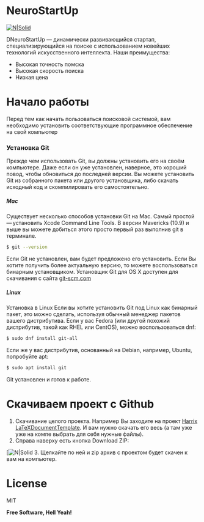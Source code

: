 # NeuroStartUp

[![N|Solid](https://camo.githubusercontent.com/c6727c717cad1e4820481abb87524f90782445c5/68747470733a2f2f692e696d6775722e636f6d2f495a4f525769492e706e67)](https://camo.githubusercontent.com/c6727c717cad1e4820481abb87524f90782445c5/68747470733a2f2f692e696d6775722e636f6d2f495a4f525769492e706e67)

DNeuroStartUp — динамически развивающийся стартап, специализирующийся на поиске с использованием новейших технологий искусственного интеллекта. Наши преимущества:

  - Высокая точность помска
  - Высокая скорость поиска
  - Низкая цена

# Начало работы

Перед тем как начать пользоваться поисковой системой, вам необходимо установить соответствующие программное обеспечение на свой компьютер

### Установка Git
Прежде чем использовать Git, вы должны установить его на своём компьютере. Даже если он уже установлен, наверное, это хороший повод, чтобы обновиться до последней версии. Вы можете установить Git из собранного пакета или другого установщика, либо скачать исходный код и скомпилировать его самостоятельно.
##### Mac
Существует несколько способов установки Git на Mac. Самый простой — установить Xcode Command Line Tools. В версии Mavericks (10.9) и выше вы можете добиться этого просто первый раз выполнив git в терминале.
```sh
$ git --version
```
Если Git не установлен, вам будет предложено его установить.
Если Вы хотите получить более актуальную версию, то можете воспользоваться бинарным установщиком. Установщик Git для OS X доступен для скачивания с сайта  [git-scm.com](https://git-scm.com/download/mac)
##### Linux
Установка в Linux
Если вы хотите установить Git под Linux как бинарный пакет, это можно сделать, используя обычный менеджер пакетов вашего дистрибутива. Если у вас Fedora (или другой похожий дистрибутив, такой как RHEL или CentOS), можно воспользоваться dnf:
```sh
$ sudo dnf install git-all
```
Если же у вас дистрибутив, основанный на Debian, например, Ubuntu, попробуйте apt:
```sh
$ sudo apt install git
```
Git установлен и готов к работе.
# Скачиваем проект с Github
1. Скачивание целого проекта. Например Вы заходите на проект [Harrix LaTeXDocumentTemplate](https://github.com/Harrix/Harrix-LaTeXDocumentTemplate). И вам нужно скачать его весь (а там уже уже на компе выбрать для себя нужные файлы).
1. Справа наверху есть кнопка Download ZIP:

[![N|Solid](http://blog.harrix.org/wp-content/uploads/2014/01/036.png)
3. Щелкайте по ней и zip архив с проектом будет скачен к вам на компьютер.
# License

MIT


**Free Software, Hell Yeah!**

[//]: # (These are reference links used in the body of this note and get stripped out when the markdown processor does its job. There is no need to format nicely because it shouldn't be seen. Thanks SO - http://stackoverflow.com/questions/4823468/store-comments-in-markdown-syntax)
